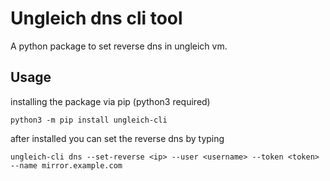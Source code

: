 # Ungleich dns cli tool

A python package to set reverse dns in ungleich vm.

## Usage

installing the package via pip (python3 required)

```angular2
python3 -m pip install ungleich-cli
```
after installed you can set the reverse dns by typing

```angular2
ungleich-cli dns --set-reverse <ip> --user <username> --token <token> --name mirror.example.com
```